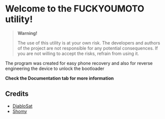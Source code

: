 # Welcome to the FUCKYOUMOTO utility!
> **Warning!**
> 
> The use of this utility is at your own risk. The developers and authors of the project are not responsible for any potential consequences. If you are not willing to accept the risks, refrain from using it.

The program was created for easy phone recovery and also for reverse engineering the device to unlock the bootloader

**Check the Documentation tab for more information**

## Credits
- [DiabloSat](https://github.com/progzone122)
- [Shomy](https://github.com/shomykohai)